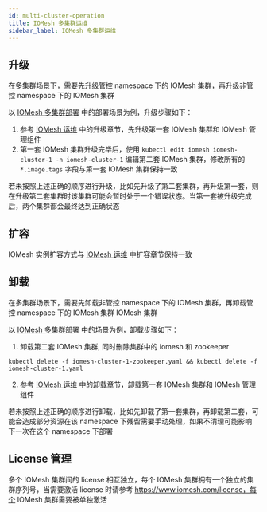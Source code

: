 ```yaml
---
id: multi-cluster-operation
title: IOMesh 多集群运维
sidebar_label: IOMesh 多集群运维
---
```


## 升级
在多集群场景下，需要先升级管控 namespace 下的 IOMesh 集群，再升级非管控 namespace 下的 IOMesh 集群

以 [IOMesh 多集群部署](multi-cluster-deploy.md) 中的部署场景为例，升级步骤如下：
1. 参考 [IOMesh 运维](iomesh-operations/cluster-operations.md) 中的升级章节，先升级第一套 IOMesh 集群和 IOMesh 管理组件
2. 第一套 IOMesh 集群升级完毕后，使用 `kubectl edit iomesh iomesh-cluster-1 -n iomesh-cluster-1` 编辑第二套 IOMesh 集群，修改所有的 `*.image.tags`  字段与第一套 IOMesh 集群保持一致

若未按照上述正确的顺序进行升级，比如先升级了第二套集群，再升级第一套，则在升级第二套集群时该集群可能会暂时处于一个错误状态。当第一套被升级完成后，两个集群都会最终达到正确状态

## 扩容
IOMesh 实例扩容方式与 [IOMesh 运维](iomesh-operations/cluster-operations.md) 中扩容章节保持一致

## 卸载
在多集群场景下，需要先卸载非管控 namespace 下的 IOMesh 集群，再卸载管控 namespace 下的 IOMesh 集群 IOMesh 集群

以 [IOMesh 多集群部署](multi-cluster-deploy.md) 中的场景为例，卸载步骤如下：
1. 卸载第二套 IOMesh 集群, 同时删除集群中的 iomesh 和 zookeeper

```shell
kubectl delete -f iomesh-cluster-1-zookeeper.yaml && kubectl delete -f iomesh-cluster-1.yaml
```

2. 参考 [IOMesh 运维](iomesh-operations/cluster-operations.md) 中的卸载章节，卸载第一套 IOMesh 集群和 IOMesh 管理组件

若未按照上述正确的顺序进行卸载，比如先卸载了第一套集群，再卸载第二套，可能会造成部分资源在该 namespace 下残留需要手动处理，如果不清理可能影响下一次在这个 namespace 下部署

## License 管理
多个 IOMesh 集群间的 license 相互独立，每个 IOMesh 集群拥有一个独立的集群序列号，当需要激活 license 时请参考 https://www.iomesh.com/license，每个 IOMesh 集群需要被单独激活
